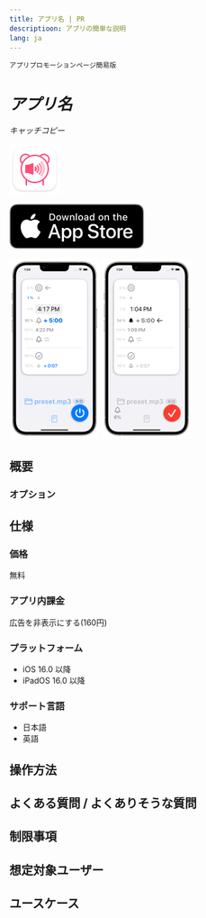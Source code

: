 ```yaml
---
title: アプリ名 | PR
descriptioon: アプリの簡単な説明
lang: ja
---
```


`アプリプロモーションページ簡易版`

_アプリ名_
========
_キャッチコピー_

<img src="Icon.png" width="90">

[![AppStore link](App_Store_Badge.svg)](https://apps.apple.com/app/)

<img src="Screenshot1.png" width="160">
<img src="Screenshot2.png" width="160">

概要
----
### オプション

仕様
----
### 価格
無料

### アプリ内課金
広告を非表示にする(160円)

### プラットフォーム
- iOS 16.0 以降
- iPadOS 16.0 以降

### サポート言語
- 日本語
- 英語

操作方法
-------

よくある質問 / よくありそうな質問
----------------------------

制限事項
-------

想定対象ユーザー
-------------

ユースケース
----------
